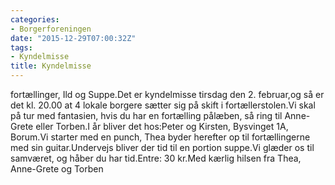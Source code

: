 ```yaml
---
categories:
- Borgerforeningen
date: "2015-12-29T07:00:32Z"
tags:
- Kyndelmisse
title: Kyndelmisse
---
```


fortællinger, Ild og Suppe.Det er kyndelmisse tirsdag den 2. februar,og så er det kl. 20.00 at 4 lokale borgere sætter sig på skift i fortællerstolen.Vi skal på tur med fantasien, hvis du har en fortælling pålæben, så ring til Anne-Grete eller Torben.I år bliver det hos:Peter og Kirsten, Bysvinget 1A, Borum.Vi starter med en punch, Thea byder herefter op til fortællingerne med sin guitar.Undervejs bliver der tid til en portion suppe.Vi glæder os til samværet, og håber du har tid.Entre: 30 kr.Med kærlig hilsen fra Thea, Anne-Grete og Torben